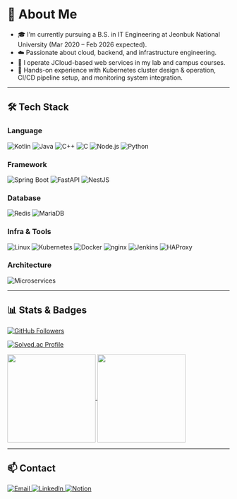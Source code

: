 # 🐾 About Me

- 🎓 I’m currently pursuing a B.S. in IT Engineering at Jeonbuk National University (Mar 2020 – Feb 2026 expected).  
- ☁️ Passionate about cloud, backend, and infrastructure engineering.  
- 🔧 I operate JCloud-based web services in my lab and campus courses.
- 🚀 Hands-on experience with Kubernetes cluster design & operation, CI/CD pipeline setup, and monitoring system integration.

---

## 🛠 Tech Stack

### Language
<p>
  <img src="https://img.shields.io/badge/Kotlin-0095D5?style=for-the-badge&logo=kotlin" alt="Kotlin"/>
  <img src="https://img.shields.io/badge/Java-007396?style=for-the-badge&logo=java&logoColor=white" alt="Java"/>
  <img src="https://img.shields.io/badge/C++-00599C?style=for-the-badge&logo=c%2B%2B" alt="C++"/>
  <img src="https://img.shields.io/badge/C-555555?style=for-the-badge&logo=c" alt="C"/>
  <img src="https://img.shields.io/badge/Node.js-339933?style=for-the-badge&logo=node.js" alt="Node.js"/>
  <img src="https://img.shields.io/badge/Python-3776AB?style=for-the-badge&logo=python&logoColor=white" alt="Python"/>
</p>

### Framework
<p>
  <img src="https://img.shields.io/badge/Spring%20Boot-6DB33F?style=for-the-badge&logo=spring-boot&logoColor=white" alt="Spring Boot"/>
  <img src="https://img.shields.io/badge/FastAPI-005571?style=for-the-badge&logo=fastapi" alt="FastAPI"/>
  <img src="https://img.shields.io/badge/NestJS-E0234E?style=for-the-badge&logo=nestjs" alt="NestJS"/>
</p>

### Database
<p>
  <img src="https://img.shields.io/badge/Redis-DC382D?style=for-the-badge&logo=redis" alt="Redis"/>
  <img src="https://img.shields.io/badge/MariaDB-003545?style=for-the-badge&logo=mariadb" alt="MariaDB"/>
</p>

### Infra & Tools
<p>
  <img src="https://img.shields.io/badge/Linux-FCC624?style=for-the-badge&logo=linux&logoColor=black" alt="Linux"/>
  <img src="https://img.shields.io/badge/Kubernetes-326CE5?style=for-the-badge&logo=kubernetes&logoColor=white" alt="Kubernetes"/>
  <img src="https://img.shields.io/badge/Docker-2496ED?style=for-the-badge&logo=docker&logoColor=white" alt="Docker"/>
  <img src="https://img.shields.io/badge/nginx-009639?style=for-the-badge&logo=nginx&logoColor=white" alt="nginx"/>
  <img src="https://img.shields.io/badge/Jenkins-d24939?style=for-the-badge&logo=jenkins&logoColor=black" alt="Jenkins"/>
  <img src="https://img.shields.io/badge/HAProxy-404040?style=for-the-badge&logo=haproxy&logoColor=white" alt="HAProxy"/>
</p>

### Architecture
<p>
  <img src="https://img.shields.io/badge/MSA-Microservices-444?style=for-the-badge" alt="Microservices"/>
</p>

---

## 📊 Stats & Badges

[![GitHub Followers](https://img.shields.io/github/followers/hodu26?label=GitHub%20Followers&style=flat-square)](https://github.com/hodu26)


[![Solved.ac Profile](http://mazassumnida.wtf/api/v2/generate_badge?boj=gjdhks1212)](https://solved.ac/gjdhks1212/)


<a href="https://github.com/hodu26/github-readme-stats">
  <img height=200 align="center" src="https://github-readme-stats.vercel.app/api?username=hodu26&show_icons=true&theme=tokyonight" />
</a>
<a href="https://github.com/hodu26/convoychat">
  <img height=200 align="center" src="https://github-readme-stats.vercel.app/api/top-langs?username=hodu26&layout=compact&langs_count=8&card_width=320&show_icons=true&theme=tokyonight" />
</a>

---

## 📫 Contact

<p>
  <a href="mailto:gjdhks0269@gmail.com">
    <img src="https://img.shields.io/badge/Email-D14836?style=for-the-badge&logo=gmail&logoColor=white" alt="Email"/>
  </a>
  <a href="https://www.linkedin.com/in/완-허-2a4642310">
    <img src="https://img.shields.io/badge/LinkedIn-0A66C2?style=for-the-badge&logo=linkedin&logoColor=white" alt="LinkedIn"/>
  </a>
  <a href="https://www.notion.so/hodu26">
    <img src="https://img.shields.io/badge/Notion-FFFFFF?style=for-the-badge&logo=notion&logoColor=black" alt="Notion"/>
  </a>
</p>
